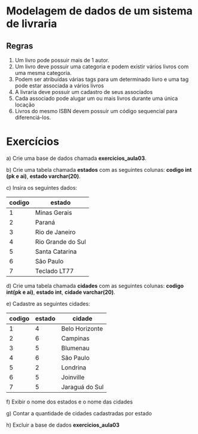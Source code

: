 # Modelagem de dados de um sistema de livraria

## Regras

1. Um livro pode possuir mais de 1 autor.
2. Um livro deve possuir uma categoria e podem existir vários livros com uma mesma categoria.
3. Podem ser atribuídas várias tags para um determinado livro e uma tag pode estar associada a vários livros
4. A livraria deve possuir um cadastro de seus associados
5. Cada associado pode alugar um ou mais livros durante uma única locação
6. Livros do mesmo ISBN devem possuir um código sequencial para diferenciá-los.

# Exercícios

a) Crie uma base de dados chamada **exercicios_aula03**.

b) Crie uma tabela chamada **estados** com as seguintes colunas: **codigo int (pk e ai)**, **estado varchar(20)**.

 
c) Insira os seguintes dados:

| codigo | estado            |
| ------ | ----------------- |
| 1      | Minas Gerais      |
| 2      | Paraná            |
| 3      | Rio de Janeiro    |
| 4      | Rio Grande do Sul |
| 5      | Santa Catarina    |
| 6      | São Paulo         |
| 7      | Teclado LT77      |


d) Crie uma tabela chamada **cidades** com as seguintes colunas: **codigo int(pk e ai)**, **estado int**, **cidade varchar(20)**.

e) Cadastre as seguintes cidades:

| codigo | estado | cidade         |
| ------ | ------ | -------------- |
| 1      | 4      | Belo Horizonte |
| 2      | 6      | Campinas       |
| 3      | 5      | Blumenau       |
| 4      | 6      | São Paulo      |
| 5      | 2      | Londrina       |
| 6      | 5      | Joinville      |
| 7      | 5      | Jaraguá do Sul |

f) Exibir o nome dos estados e o nome das cidades

g) Contar a quantidade de cidades cadastradas por estado

h) Excluir a base de dados **exercicios_aula03**
